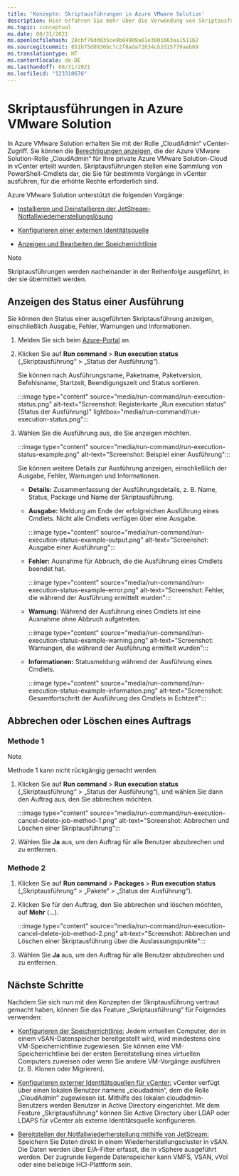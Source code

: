 ```yaml
---
title: 'Konzepte: Skriptausführungen in Azure VMware Solution'
description: Hier erfahren Sie mehr über die Verwendung von Skriptausführungen in Azure VMware Solution.
ms.topic: conceptual
ms.date: 08/31/2021
ms.openlocfilehash: 28cbf76dd035ce9b04909a61e3001063aa151162
ms.sourcegitcommit: 851b75d0936bc7c2f8ada72834cb2d15779aeb69
ms.translationtype: HT
ms.contentlocale: de-DE
ms.lasthandoff: 08/31/2021
ms.locfileid: "123310676"
---
```

# <a name="run-commands-in-azure-vmware-solution"></a>Skriptausführungen in Azure VMware Solution

In Azure VMware Solution erhalten Sie mit der Rolle „CloudAdmin“ vCenter-Zugriff. Sie können die [Berechtigungen anzeigen](concepts-identity.md#view-the-vcenter-privileges), die der Azure VMware Solution-Rolle „CloudAdmin“ für Ihre private Azure VMware Solution-Cloud in vCenter erteilt wurden. Skriptausführungen stellen eine Sammlung von PowerShell-Cmdlets dar, die Sie für bestimmte Vorgänge in vCenter ausführen, für die erhöhte Rechte erforderlich sind. 

Azure VMware Solution unterstützt die folgenden Vorgänge:

- [Installieren und Deinstallieren der JetStream-Notfallwiederherstellungslösung](deploy-disaster-recovery-using-jetstream.md)

- [Konfigurieren einer externen Identitätsquelle](configure-identity-source-vcenter.md)

- [Anzeigen und Bearbeiten der Speicherrichtlinie](configure-storage-policy.md) 


>[!NOTE]
>Skriptausführungen werden nacheinander in der Reihenfolge ausgeführt, in der sie übermittelt werden.

## <a name="view-the-status-of-an-execution"></a>Anzeigen des Status einer Ausführung

Sie können den Status einer ausgeführten Skriptausführung anzeigen, einschließlich Ausgabe, Fehler, Warnungen und Informationen.

1. Melden Sie sich beim [Azure-Portal](https://portal.azure.com) an.

1. Klicken Sie auf **Run command** > **Run execution status** („Skriptausführung“ > „Status der Ausführung“).

   Sie können nach Ausführungsname, Paketname, Paketversion, Befehlsname, Startzeit, Beendigungszeit und Status sortieren.  

   :::image type="content" source="media/run-command/run-execution-status.png" alt-text="Screenshot: Registerkarte „Run execution status“ (Status der Ausführung)" lightbox="media/run-command/run-execution-status.png":::

1. Wählen Sie die Ausführung aus, die Sie anzeigen möchten.

   :::image type="content" source="media/run-command/run-execution-status-example.png" alt-text="Screenshot: Beispiel einer Ausführung":::

   Sie können weitere Details zur Ausführung anzeigen, einschließlich der Ausgabe, Fehler, Warnungen und Informationen.

   - **Details:** Zusammenfassung der Ausführungsdetails, z. B. Name, Status, Package und Name der Skriptausführung. 

   - **Ausgabe:** Meldung am Ende der erfolgreichen Ausführung eines Cmdlets. Nicht alle Cmdlets verfügen über eine Ausgabe.

      :::image type="content" source="media/run-command/run-execution-status-example-output.png" alt-text="Screenshot: Ausgabe einer Ausführung":::

   - **Fehler:** Ausnahme für Abbruch, die die Ausführung eines Cmdlets beendet hat.    

      :::image type="content" source="media/run-command/run-execution-status-example-error.png" alt-text="Screenshot: Fehler, die während der Ausführung ermittelt wurden":::

   - **Warnung:** Während der Ausführung eines Cmdlets ist eine Ausnahme ohne Abbruch aufgetreten. 

      :::image type="content" source="media/run-command/run-execution-status-example-warning.png" alt-text="Screenshot: Warnungen, die während der Ausführung ermittelt wurden":::

   - **Informationen:** Statusmeldung während der Ausführung eines Cmdlets. 

      :::image type="content" source="media/run-command/run-execution-status-example-information.png" alt-text="Screenshot: Gesamtfortschritt der Ausführung des Cmdlets in Echtzeit":::



## <a name="cancel-or-delete-a-job"></a>Abbrechen oder Löschen eines Auftrags



### <a name="method-1"></a>Methode 1

>[!NOTE]
>Methode 1 kann nicht rückgängig gemacht werden.

1. Klicken Sie auf **Run command** > **Run execution status** („Skriptausführung“ > „Status der Ausführung“), und wählen Sie dann den Auftrag aus, den Sie abbrechen möchten.

   :::image type="content" source="media/run-command/run-execution-cancel-delete-job-method-1.png" alt-text="Screenshot: Abbrechen und Löschen einer Skriptausführung":::

2. Wählen Sie **Ja** aus, um den Auftrag für alle Benutzer abzubrechen und zu entfernen.



### <a name="method-2"></a>Methode 2

1. Klicken Sie auf **Run command** > **Packages** > **Run execution status** („Skriptausführung“ > „Pakete“ > „Status der Ausführung“).

2. Klicken Sie für den Auftrag, den Sie abbrechen und löschen möchten, auf **Mehr** (...).

   :::image type="content" source="media/run-command/run-execution-cancel-delete-job-method-2.png" alt-text="Screenshot: Abbrechen und Löschen einer Skriptausführung über die Auslassungspunkte":::

3. Wählen Sie **Ja** aus, um den Auftrag für alle Benutzer abzubrechen und zu entfernen.



## <a name="next-steps"></a>Nächste Schritte

Nachdem Sie sich nun mit den Konzepten der Skriptausführung vertraut gemacht haben, können Sie das Feature „Skriptausführung“ für Folgendes verwenden:

- [Konfigurieren der Speicherrichtlinie:](configure-storage-policy.md) Jedem virtuellen Computer, der in einem vSAN-Datenspeicher bereitgestellt wird, wird mindestens eine VM-Speicherrichtlinie zugewiesen. Sie können eine VM-Speicherrichtlinie bei der ersten Bereitstellung eines virtuellen Computers zuweisen oder wenn Sie andere VM-Vorgänge ausführen (z. B. Klonen oder Migrieren).

- [Konfigurieren externer Identitätsquellen für vCenter:](configure-identity-source-vcenter.md) vCenter verfügt über einen lokalen Benutzer namens „cloudadmin“, dem die Rolle „CloudAdmin“ zugewiesen ist. Mithilfe des lokalen cloudadmin-Benutzers werden Benutzer in Active Directory eingerichtet. Mit dem Feature „Skriptausführung“ können Sie Active Directory über LDAP oder LDAPS für vCenter als externe Identitätsquelle konfigurieren.

- [Bereitstellen der Notfallwiederherstellung mithilfe von JetStream:](deploy-disaster-recovery-using-jetstream.md) Speichern Sie Daten direkt in einem Wiederherstellungscluster in vSAN. Die Daten werden über E/A-Filter erfasst, die in vSphere ausgeführt werden. Der zugrunde liegende Datenspeicher kann VMFS, VSAN, vVol oder eine beliebige HCI-Plattform sein. 
